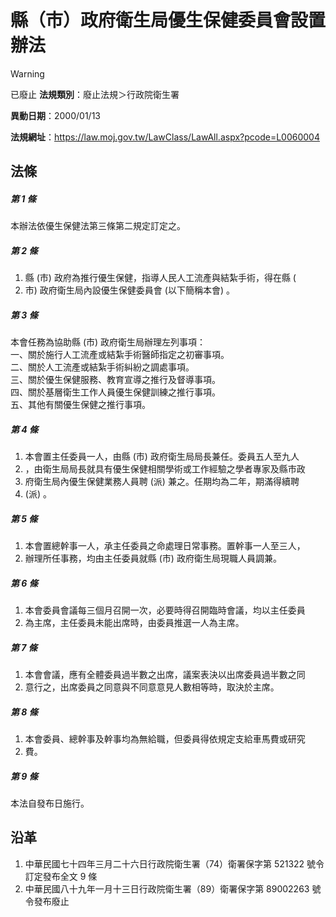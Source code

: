 # 縣（市）政府衛生局優生保健委員會設置辦法


> [!WARNING]
> 已廢止
**法規類別**：廢止法規＞行政院衛生署

**異動日期**：2000/01/13  

**法規網址**：https://law.moj.gov.tw/LawClass/LawAll.aspx?pcode=L0060004



## 法條
##### 第 1 條
本辦法依優生保健法第三條第二規定訂定之。

##### 第 2 條
1. 縣 (市) 政府為推行優生保健，指導人民人工流產與結紮手術，得在縣 (
1. 市) 政府衛生局內設優生保健委員會 (以下簡稱本會) 。

##### 第 3 條
本會任務為協助縣 (市) 政府衛生局辦理左列事項：  
一、關於施行人工流產或結紮手術醫師指定之初審事項。  
二、關於人工流產或結紮手術糾紛之調處事項。  
三、關於優生保健服務、教育宣導之推行及督導事項。  
四、關於基層衛生工作人員優生保健訓練之推行事項。  
五、其他有關優生保健之推行事項。

##### 第 4 條
1. 本會置主任委員一人，由縣 (市) 政府衛生局局長兼任。委員五人至九人
1. ，由衛生局局長就具有優生保健相關學術或工作經驗之學者專家及縣市政
1. 府衛生局內優生保健業務人員聘 (派) 兼之。任期均為二年，期滿得續聘
1.  (派) 。

##### 第 5 條
1. 本會置總幹事一人，承主任委員之命處理日常事務。置幹事一人至三人，
1. 辦理所任事務，均由主任委員就縣 (市) 政府衛生局現職人員調兼。

##### 第 6 條
1. 本會委員會議每三個月召開一次，必要時得召開臨時會議，均以主任委員
1. 為主席，主任委員未能出席時，由委員推選一人為主席。

##### 第 7 條
1. 本會會議，應有全體委員過半數之出席，議案表決以出席委員過半數之同
1. 意行之，出席委員之同意與不同意意見人數相等時，取決於主席。

##### 第 8 條
1. 本會委員、總幹事及幹事均為無給職，但委員得依規定支給車馬費或研究
1. 費。

##### 第 9 條
本法自發布日施行。

## 沿革
1. 中華民國七十四年三月二十六日行政院衛生署（74）衛署保字第 521322 號令訂定發布全文 9  條
1. 中華民國八十九年一月十三日行政院衛生署（89）衛署保字第 89002263 號令發布廢止
